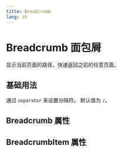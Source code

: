 ```yaml
---
title: Breadcrumb
lang: zh
---
```


<script setup lang="ts">
  import props from "../../../example/breadcrumb/description/zh-props.ts";
  import itemProps from "../../../example/breadcrumb/description/zh-props-item.ts";
</script>

# Breadcrumb 面包屑

显示当前页面的路径，快速返回之前的任意页面。

## 基础用法

通过 `separator` 来设置分隔符。 默认值为 `/`。
<demo src="../../../example/breadcrumb/base.vue"></demo>

## Breadcrumb 属性

<table-block type="propsZh" :data="props"></table-block>

## BreadcrumbItem 属性

<table-block type="propsZh" :data="itemProps"></table-block>
